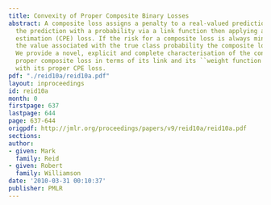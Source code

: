 ```yaml
---
title: Convexity of Proper Composite Binary Losses
abstract: A composite loss assigns a penalty to a real-valued prediction by associating
  the prediction with a probability via a link function then applying a class probability
  estimation (CPE) loss. If the risk for a composite loss is always minimised by predicting
  the value associated with the true class probability the composite loss is proper.
  We provide a novel, explicit and complete characterisation of the convexity of any
  proper composite loss in terms of its link and its ``weight function'' associated
  with its proper CPE loss.
pdf: "./reid10a/reid10a.pdf"
layout: inproceedings
id: reid10a
month: 0
firstpage: 637
lastpage: 644
page: 637-644
origpdf: http://jmlr.org/proceedings/papers/v9/reid10a/reid10a.pdf
sections: 
author:
- given: Mark
  family: Reid
- given: Robert
  family: Williamson
date: '2010-03-31 00:10:37'
publisher: PMLR
---
```

